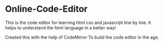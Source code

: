 # Online-Code-Editor
This is the code editor for learning html css and javascript line by line. It helps to understand the html language in a better way!

Created this with the help of CodeMirror To build the code editor in the age.

